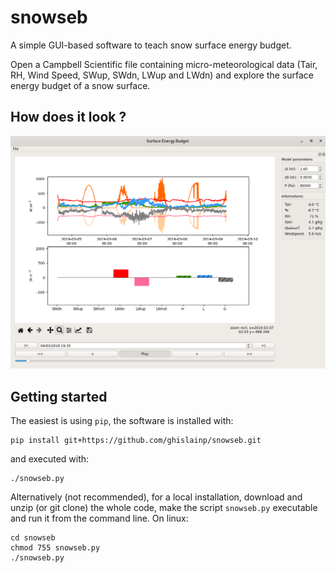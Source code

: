# snowseb

A simple GUI-based software to teach snow surface energy budget.

Open a Campbell Scientific file containing micro-meteorological data (Tair, RH, Wind Speed, SWup, SWdn, LWup and LWdn) and explore the surface energy budget of a snow surface.

## How does it look ?

![Screenshot](https://github.com/ghislainp/snowseb/raw/master/screenshot1.png)


## Getting started

The easiest is using `pip`, the software is installed with:

```batch
pip install git+https://github.com/ghislainp/snowseb.git
```

and executed with:

```batch
./snowseb.py
```

Alternatively (not recommended), for a local installation, download and unzip (or git clone) the whole code, make the script `snowseb.py` executable and run it from the command line. On linux:

```batch
cd snowseb
chmod 755 snowseb.py
./snowseb.py
```


